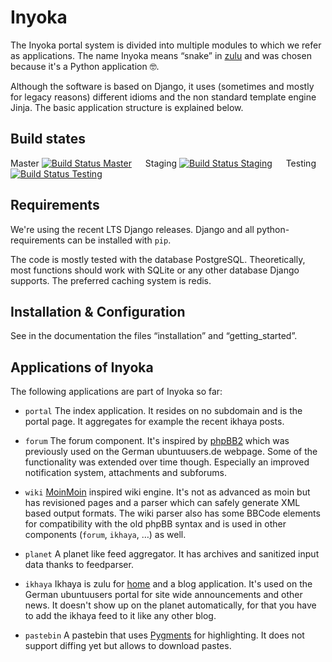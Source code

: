 # Inyoka

The Inyoka portal system is divided into multiple modules
to which we refer as applications. The name Inyoka means “snake” in
[zulu](http://zu.wiktionary.org/wiki/snake) and was chosen because it's a Python application 🤓.

Although the software is based on Django, it uses (sometimes and mostly for legacy reasons)
different idioms and the non standard template engine Jinja. The basic
application structure is explained below.

## Build states

Master&nbsp;[![Build Status Master](https://ci.ubuntu-de.org/buildStatus/icon?job=inyokaproject-github/inyoka/master)](https://ci.ubuntu-de.org/job/inyokaproject-github/inyoka/master) &emsp;
Staging&nbsp;[![Build Status Staging](https://ci.ubuntu-de.org/buildStatus/icon?job=inyokaproject-github/inyoka/staging)](https://ci.ubuntu-de.org/job/inyokaproject-github/inyoka/staging) &emsp;
Testing&nbsp;[![Build Status Testing](https://ci.ubuntu-de.org/buildStatus/icon?job=inyokaproject-github/inyoka/testing)](https://ci.ubuntu-de.org/job/inyokaproject-github/inyoka/testing)

## Requirements

We're using the recent LTS Django releases. Django and all python-requirements
can be installed with `pip`.

The code is mostly tested with the database PostgreSQL. Theoretically, most functions should work with SQLite or
any other database Django supports. The preferred caching system is redis.

## Installation & Configuration

See in the documentation the files “installation” and “getting_started”.

## Applications of Inyoka

The following applications are part of Inyoka so far:

 * `portal` The index application. It resides on no subdomain and is the portal page.
    It aggregates for example the recent ikhaya posts.

 * `forum`
    The forum component. It's inspired by [phpBB2](http://www.phpbb.com/) which was previously
    used on the German ubuntuusers.de webpage. Some of the functionality
    was extended over time though. Especially an improved notification
    system, attachments and subforums.

 * `wiki`
    [MoinMoin](http://moinmo.in/) inspired wiki engine. It's not as
    advanced as moin but has revisioned pages and a parser which can
    safely generate XML based output formats. The wiki parser also has some
    BBCode elements for compatibility with the old phpBB syntax and is
    used in other components (`forum`, `ikhaya`, …) as well.

 * `planet`
    A planet like feed aggregator. It has archives and sanitized
    input data thanks to feedparser.

 * `ikhaya`
    Ikhaya is zulu for [home](http://glosbe.com/zu/en/ikhaya) and a blog
    application. It's used on the German ubuntuusers portal for site wide
    announcements and other news. It doesn't show up on the planet
    automatically, for that you have to add the ikhaya feed to it like any
    other blog.

 * `pastebin`
    A pastebin that uses [Pygments](http://pygments.org/) for highlighting.
    It does not support diffing yet but allows to download pastes.
